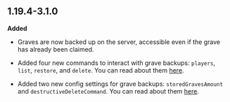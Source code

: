 ## 1.19.4-3.1.0

**Added**

- Graves are now backed up on the server, accessible even if the grave has already been claimed.

- Added four new commands to interact with grave backups: `players`, `list`, `restore`, and `delete`. You can read about them [here](https://github.com/ginsm/forgotten-graves/wiki/Commands#grave-backup-commands).

- Added two new config settings for grave backups: `storedGravesAmount` and `destructiveDeleteCommand`. You can read about them [here](https://github.com/ginsm/forgotten-graves/wiki/Config#stored-graves-amount).